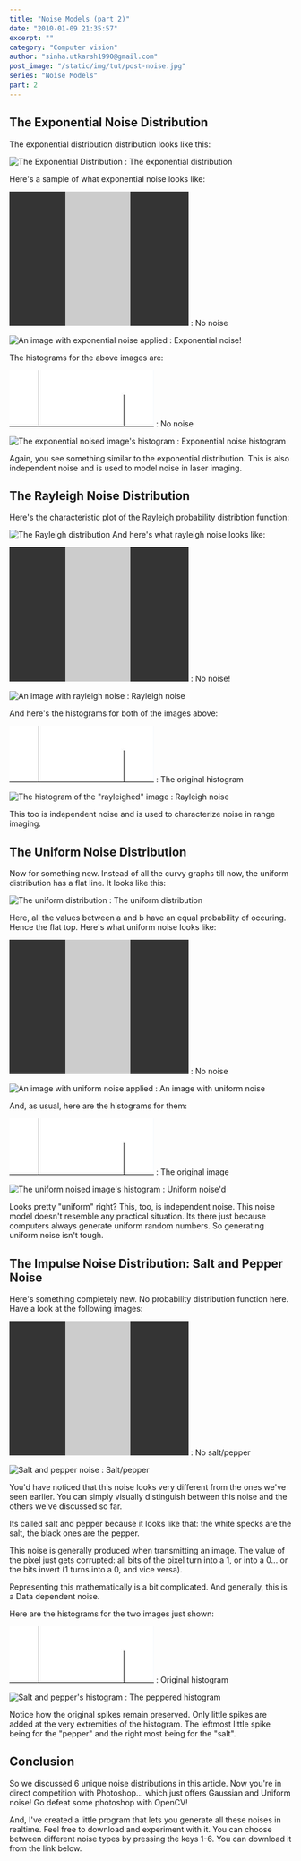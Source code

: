 ```yaml
---
title: "Noise Models (part 2)"
date: "2010-01-09 21:35:57"
excerpt: ""
category: "Computer vision"
author: "sinha.utkarsh1990@gmail.com"
post_image: "/static/img/tut/post-noise.jpg"
series: "Noise Models"
part: 2
---
```


## The Exponential Noise Distribution

The exponential distribution distribution looks like this:

![The Exponential Distribution](/static/img/tut/exponential_distribution.gif)
: The exponential distribution

Here's a sample of what exponential noise looks like:

![No noise applied](/static/img/tut/noise_tester.jpg)
: No noise

![An image with exponential noise applied](/static/img/tut/noise_tester_exponential.jpg)
: Exponential noise!

The histograms for the above images are:

![The original image's histogram](/static/img/tut/noise_tester_no_hist.jpg)
: No noise

![The exponential noised image's histogram](/static/img/tut/noise_tester_exponential_hist.jpg)
: Exponential noise histogram

Again, you see something similar to the exponential distribution. This is also independent noise and is used to model noise in laser imaging. 

## The Rayleigh Noise Distribution

Here's the characteristic plot of the Rayleigh probability distribtion function:

![The Rayleigh distribution](/static/img/tut/rayleigh_distribution.gif) And here's what rayleigh noise looks like: 

![No noise applied](/static/img/tut/noise_tester.jpg)
: No noise!

![An image with rayleigh noise](/static/img/tut/noise_tester_rayleigh.jpg)
: Rayleigh noise

And here's the histograms for both of the images above: 

![The original image's histogram](/static/img/tut/noise_tester_no_hist.jpg)
: The original histogram

![The histogram of the "rayleighed" image](/static/img/tut/noise_tester_rayleigh_hist.jpg)
: Rayleigh noise

This too is independent noise and is used to characterize noise in range imaging.

## The Uniform Noise Distribution

Now for something new. Instead of all the curvy graphs till now, the uniform distribution has a flat line. It looks like this:

![The uniform distribution](/static/img/tut/uniform_distribution1.gif)
: The uniform distribution

Here, all the values between a and b have an equal probability of occuring. Hence the flat top. Here's what uniform noise looks like: 

![No noise applied](/static/img/tut/noise_tester.jpg)
: No noise

![An image with uniform noise applied](/static/img/tut/noise_tester_uniform.jpg)
: An image with uniform noise

And, as usual, here are the histograms for them: 

![The original image's histogram](/static/img/tut/noise_tester_no_hist.jpg)
: The original image

![The uniform noised image's histogram](/static/img/tut/noise_tester_uniform_hist.jpg)
: Uniform noise'd

Looks pretty "uniform" right? This, too, is independent noise. This noise model doesn't resemble any practical situation. Its there just because computers always generate uniform random numbers. So generating uniform noise isn't tough. 

## The Impulse Noise Distribution: Salt and Pepper Noise

Here's something completely new. No probability distribution function here. Have a look at the following images: 

![No noise applied](/static/img/tut/noise_tester.jpg)
: No salt/pepper

![Salt and pepper noise](/static/img/tut/noise_tester_salt_pepper_impulse.jpg)
: Salt/pepper

You'd have noticed that this noise looks very different from the ones we've seen earlier. You can simply visually distinguish between this noise and the others we've discussed so far. 

Its called salt and pepper because it looks like that: the white specks are the salt, the black ones are the pepper.

This noise is generally produced when transmitting an image. The value of the pixel just gets corrupted: all bits of the pixel turn into a 1, or into a 0... or the bits invert (1 turns into a 0, and vice versa). 

Representing this mathematically is a bit complicated. And generally, this is a Data dependent noise.

Here are the histograms for the two images just shown: 

![The original image's histogram](/static/img/tut/noise_tester_no_hist.jpg)
: Original histogram

![Salt and pepper's histogram](/static/img/tut/noise_tester_salt_pepper_impulse_hist.jpg)
: The peppered histogram

Notice how the original spikes remain preserved. Only little spikes are added at the very extremities of the histogram. The leftmost little spike being for the "pepper" and the right most being for the "salt". 

## Conclusion

So we discussed 6 unique noise distributions in this article. Now you're in direct competition with Photoshop... which just offers Gaussian and Uniform noise! Go defeat some photoshop with OpenCV!

And, I've created a little program that lets you generate all these noises in realtime. Feel free to download and experiment with it. You can choose between different noise types by pressing the keys 1-6. You can download it from the link below. 

